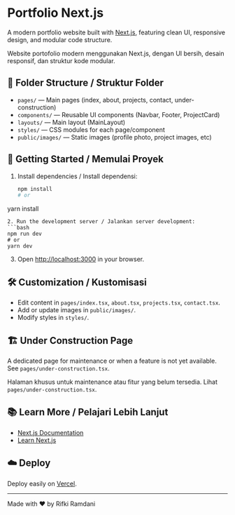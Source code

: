 # Portfolio Next.js

A modern portfolio website built with [Next.js](https://nextjs.org), featuring clean UI, responsive design, and modular code structure.

Website portofolio modern menggunakan Next.js, dengan UI bersih, desain responsif, dan struktur kode modular.

## 📁 Folder Structure / Struktur Folder

- `pages/` — Main pages (index, about, projects, contact, under-construction)
- `components/` — Reusable UI components (Navbar, Footer, ProjectCard)
- `layouts/` — Main layout (MainLayout)
- `styles/` — CSS modules for each page/component
- `public/images/` — Static images (profile photo, project images, etc)

## 🚀 Getting Started / Memulai Proyek

1. Install dependencies / Install dependensi:
   ```bash
   npm install
   # or
yarn install
   ```
2. Run the development server / Jalankan server development:
   ```bash
   npm run dev
   # or
yarn dev
   ```
3. Open [http://localhost:3000](http://localhost:3000) in your browser.

## 🛠️ Customization / Kustomisasi
- Edit content in `pages/index.tsx`, `about.tsx`, `projects.tsx`, `contact.tsx`.
- Add or update images in `public/images/`.
- Modify styles in `styles/`.

## 🏗️ Under Construction Page
A dedicated page for maintenance or when a feature is not yet available. See `pages/under-construction.tsx`.

Halaman khusus untuk maintenance atau fitur yang belum tersedia. Lihat `pages/under-construction.tsx`.

## 📚 Learn More / Pelajari Lebih Lanjut
- [Next.js Documentation](https://nextjs.org/docs)
- [Learn Next.js](https://nextjs.org/learn-pages-router)

## ☁️ Deploy
Deploy easily on [Vercel](https://vercel.com/new?utm_medium=default-template&filter=next.js&utm_source=create-next-app&utm_campaign=create-next-app-readme).

---

Made with ❤️ by Rifki Ramdani
